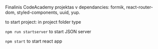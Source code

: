 Finalinis CodeAcademy projektas v
 dependancies: formik, react-router-dom, styled-components, uuid, yup.

 to start project:
 in project folder type 
 
 
 `npm run startserver`
 to start JSON server



 `npm start`
to start react app

